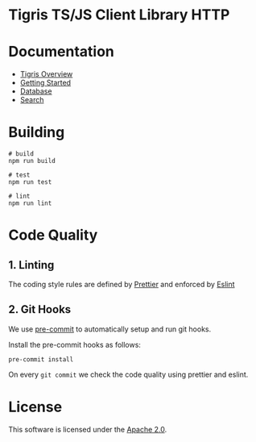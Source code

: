 # Tigris TS/JS Client Library HTTP

# Documentation

- [Tigris Overview](https://www.tigrisdata.com/docs/concepts/)
- [Getting Started](https://www.tigrisdata.com/docs/quickstarts/)
- [Database](https://www.tigrisdata.com/docs/sdkstools/typescript/database/)
- [Search](https://www.tigrisdata.com/docs/sdkstools/typescript/database/search/)

# Building

```
# build
npm run build

# test
npm run test

# lint
npm run lint
```
# Code Quality

## 1. Linting

The coding style rules are defined by [Prettier](https://prettier.io/) and
enforced by [Eslint](https://eslint.org)

## 2. Git Hooks

We use [pre-commit](https://pre-commit.com/index.html) to automatically
setup and run git hooks.

Install the pre-commit hooks as follows:

```shell
pre-commit install
```

On every `git commit` we check the code quality using prettier and eslint.

# License

This software is licensed under the [Apache 2.0](LICENSE).